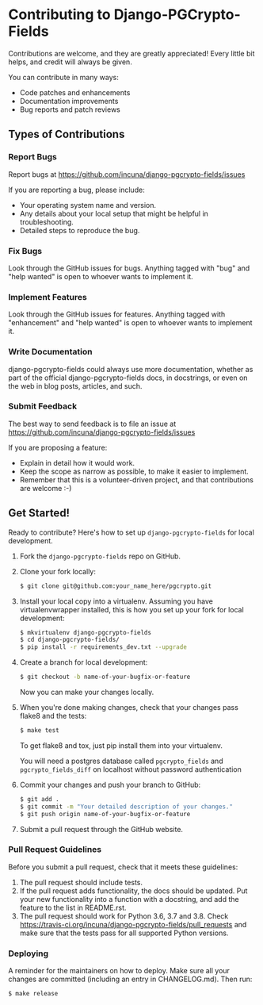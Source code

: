 # Contributing to Django-PGCrypto-Fields

Contributions are welcome, and they are greatly appreciated! Every little bit
helps, and credit will always be given.

You can contribute in many ways:

* Code patches and enhancements
* Documentation improvements
* Bug reports and patch reviews

## Types of Contributions

### Report Bugs

Report bugs at https://github.com/incuna/django-pgcrypto-fields/issues

If you are reporting a bug, please include:

* Your operating system name and version.
* Any details about your local setup that might be helpful in troubleshooting.
* Detailed steps to reproduce the bug.

### Fix Bugs

Look through the GitHub issues for bugs. Anything tagged with "bug" and "help
wanted" is open to whoever wants to implement it.

### Implement Features

Look through the GitHub issues for features. Anything tagged with "enhancement"
and "help wanted" is open to whoever wants to implement it.

### Write Documentation

django-pgcrypto-fields could always use more documentation, whether as part of the
official django-pgcrypto-fields docs, in docstrings, or even on the web in blog posts,
articles, and such.

### Submit Feedback

The best way to send feedback is to file an issue at https://github.com/incuna/django-pgcrypto-fields/issues

If you are proposing a feature:

* Explain in detail how it would work.
* Keep the scope as narrow as possible, to make it easier to implement.
* Remember that this is a volunteer-driven project, and that contributions
  are welcome :-)

## Get Started!

Ready to contribute? Here's how to set up `django-pgcrypto-fields` for local development.

1. Fork the `django-pgcrypto-fields` repo on GitHub.
2. Clone your fork locally:

    ```bash
    $ git clone git@github.com:your_name_here/pgcrypto.git
    ```
    
3. Install your local copy into a virtualenv. Assuming you have virtualenvwrapper installed, this is how you 
set up your fork for local development:

    ```bash
    $ mkvirtualenv django-pgcrypto-fields
    $ cd django-pgcrypto-fields/
    $ pip install -r requirements_dev.txt --upgrade
    ```

4. Create a branch for local development:
    
    ```bash
    $ git checkout -b name-of-your-bugfix-or-feature
    ```
   
    Now you can make your changes locally.

5. When you're done making changes, check that your changes pass flake8 and the
   tests:

    ```bash
    $ make test
    ```

   To get flake8 and tox, just pip install them into your virtualenv.
   
   You will need a postgres database called `pgcrypto_fields` and `pgcrypto_fields_diff` on localhost without 
   password authentication

6. Commit your changes and push your branch to GitHub:

    ```bash
    $ git add .
    $ git commit -m "Your detailed description of your changes."
    $ git push origin name-of-your-bugfix-or-feature
    ```

7. Submit a pull request through the GitHub website.

### Pull Request Guidelines

Before you submit a pull request, check that it meets these guidelines:

1. The pull request should include tests.
2. If the pull request adds functionality, the docs should be updated. Put
   your new functionality into a function with a docstring, and add the
   feature to the list in README.rst.
3. The pull request should work for Python 3.6, 3.7 and 3.8. Check
   https://travis-ci.org/incuna/django-pgcrypto-fields/pull_requests
   and make sure that the tests pass for all supported Python versions.

### Deploying

A reminder for the maintainers on how to deploy.
Make sure all your changes are committed (including an entry in CHANGELOG.md).
Then run:

```bash
$ make release
```
